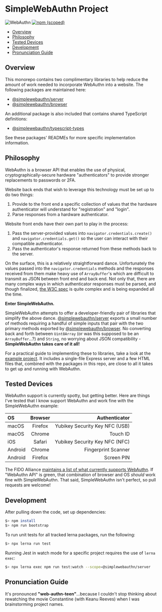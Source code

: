 <!-- omit in toc -->
# SimpleWebAuthn Project
![WebAuthn](https://img.shields.io/badge/WebAuthn-Simplified-blueviolet?style=for-the-badge&logo=WebAuthn)
[![npm (scoped)](https://img.shields.io/npm/v/@simplewebauthn/server?style=for-the-badge&logo=npm)](https://www.npmjs.com/search?q=simplewebauthn)

- [Overview](#overview)
- [Philosophy](#philosophy)
- [Tested Devices](#tested-devices)
- [Development](#development)
- [Pronunciation Guide](#pronunciation-guide)

## Overview

This monorepo contains two complimentary libraries to help reduce the amount of work needed to
incorporate WebAuthn into a website. The following packages are maintained here:

- [@simplewebauthn/server](./packages/server/)
- [@simplewebauthn/browser](./packages/browser)

An additional package is also included that contains shared TypeScript definitions:

- [@simplewebauthn/typescript-types](./packages/typescript-types/)

See these packages' READMEs for more specific implementation information.

## Philosophy

WebAuthn is a browser API that enables the use of physical, cryptographically-secure hardware "authenticators" to provide stronger replacements to passwords or 2FA.

Website back ends that wish to leverage this technology must be set up to do two things:

1. Provide to the front end a specific collection of values that the hardware authenticator will understand for "registration" and "login".
2. Parse responses from a hardware authenticator.

Website front ends have their own part to play in the process:

1. Pass the server-provided values into `navigator.credentials.create()` and `navigator.credentials.get()` so the user can interact with their compatible authenticator.
2. Pass the authenticator's response returned from these methods back to the server.

On the surface, this is a relatively straightforward dance. Unfortunately the values passed into the `navigator.credentials` methods and the responses received from them make heavy use of `ArrayBuffer`'s which are difficult to transmit as JSON between front end and back end. Not only that, there are many complex ways in which authenticator responses must be parsed, and though finalized, [the W3C spec](https://w3c.github.io/webauthn/) is quite complex and is being expanded all the time.

**Enter SimpleWebAuthn.**

SimpleWebAuthn attempts to offer a developer-friendly pair of libraries that simplify the above dance. [@simplewebauthn/server](./packages/server/) exports a small number of methods requiring a handful of simple inputs that pair with the two primary methods exported by [@simplewebauthn/browser](./packages/browser). No converting back and forth between `Uint8Array` (or was this supposed to be an `ArrayBuffer`...?) and `String`, no worrying about JSON compatibility - **SimpleWebAuthn takes care of it all!**

For a practical guide to implementing these to libraries, take a look at the [example project](./example). It includes a single-file Express server and a few HTML files that, combined with the packages in this repo, are close to all it takes to get up and running with WebAuthn.

## Tested Devices

WebAuthn support is currently spotty, but getting better. Here are things I've tested that I know support WebAuthn and work fine with the SimpleWebAuthn example:

| OS      | Browser |                  Authenticator |
| :------ | :-----: | -----------------------------: |
| macOS   | Firefox | Yubikey Security Key NFC (USB) |
| macOS   | Chrome  |                       Touch ID |
| iOS     | Safari  | Yubikey Security Key NFC (NFC) |
| Android | Chrome  |            Fingerprint Scanner |
| Android | Firefox |                     Screen PIN |

The FIDO Alliance [maintains a list of what currently supports WebAuthn](https://fidoalliance.org/fido2/fido2-web-authentication-webauthn/). If "WebAuthn API" is green, that combination of browser and OS *should* work fine with SimpleWebAuthn. That said, SimpleWebAuthn isn't perfect, so pull requests are welcome!

## Development

After pulling down the code, set up dependencies:

```sh
$> npm install
$> npm run bootstrap
```

To run unit tests for all tracked lerna packages, run the following:

```sh
$> npx lerna run test
```

Running Jest in watch mode for a specific project requires the use of `lerna exec`:

```sh
$> npx lerna exec npm run test:watch --scope=@simplewebauthn/server
```

## Pronunciation Guide

It's pronounced **"web-authn-teen"**...because I couldn't stop thinking about rewatching the movie Constantine (with Keanu Reeves) when I was brainstorming project names.
